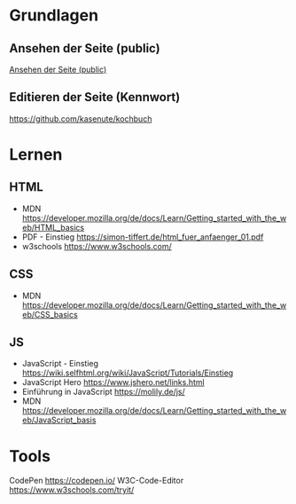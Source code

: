 # Grundlagen

## Ansehen der Seite (public)
[Ansehen der Seite (public)](https://kasenute.github.io/kochbuch/)
  
## Editieren der Seite (Kennwort)
https://github.com/kasenute/kochbuch

# Lernen  

## HTML
* MDN https://developer.mozilla.org/de/docs/Learn/Getting_started_with_the_web/HTML_basics
* PDF - Einstieg https://simon-tiffert.de/html_fuer_anfaenger_01.pdf
* w3schools https://www.w3schools.com/

## CSS
* MDN https://developer.mozilla.org/de/docs/Learn/Getting_started_with_the_web/CSS_basics

## JS
* JavaScript - Einstieg https://wiki.selfhtml.org/wiki/JavaScript/Tutorials/Einstieg
* JavaScript Hero https://www.jshero.net/links.html
* Einführung in JavaScript https://molily.de/js/
* MDN https://developer.mozilla.org/de/docs/Learn/Getting_started_with_the_web/JavaScript_basis
  
# Tools
CodePen https://codepen.io/
W3C-Code-Editor  https://www.w3schools.com/tryit/
